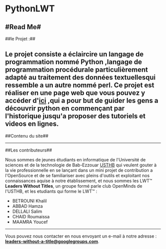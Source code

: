 PythonLWT
=========
#Read Me#
---
##le Projet :##

Le projet consiste a éclaircire un langage de programmation nommé **Python** ,langage de programmation procédurale particulièrement  adapté au
 traitement des données textuellesqui ressemble a un autre nommé **perl**.
Ce projet est réaliser en une page web que vous pouvez y accéder d'[ici](www.notre_site_doit_apparaitre_ici.je_sais_pas) ,qui a pour but de guider les gens a découvrir python en commençant par l'historique jusqu'a proposer des tutoriels et videos en lignes.
---
##Contenu du site##







---
##Les contributeurs##

Nous sommes de jeunes étudiants en informatique de l'Université de sciences et de la technologie de Bab-Ezzouar [USTHB](www.usthb.dz) qui veulent gouter à la
vie professionnelle en se lançant dans un mini projet de contribution a l'OpenSource et de se familiariser avec pleins d'outils et exploitant nos connaissances 
aquise à notre établissement, et nous sommes les LWT™ **Leaders Without Titles**, un groupe formé parle club OpenMinds de l'USTHB, et les etudiants qui forme
le LWT™ :
* BETROUNI Khalil 
* ABBAD Hamza     
* DELLALI Salim   
* CHAID Roumaissa
* MAAMRA Youcef
---
Vous pouvez nous contacter en nous envoyant un e-mail à notre adresse : **leaders-without-a-title@googlegroups.com**.
